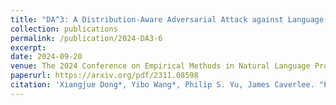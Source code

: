 ```yaml
---
title: "DA^3: A Distribution-Aware Adversarial Attack against Language Models"
collection: publications
permalink: /publication/2024-DA3-6
excerpt: 
date: 2024-09-20
venue: The 2024 Conference on Empirical Methods in Natural Language Processing
paperurl: https://arxiv.org/pdf/2311.08598
citation: 'Xiangjue Dong*, Yibo Wang*, Philip S. Yu, James Caverlee. "Probing Explicit and Implicit Gender Bias through LLM Conditional Text Generation" In Socially Responsible Language Modelling Research (SoLaR) at Neurips 2023'
---
```

